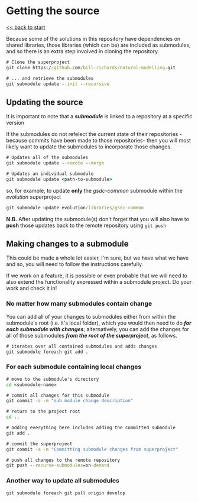 # Getting the source

[<< back to start](index.md)

Because some of the solutions in this repository have dependencies on shared libraries, those libraries (which can be) are included as submodules, and so there is an extra step involved in cloning the repository.

```cmd
# Clone the superproject
git clone https://github.com/bill-richards/natural-modelling.git

# ... and retrieve the submodules
git submodule update --init --recursive
```

## Updating the source

It is important to note that a _**submodule**_ is linked to a repository at a specific version

If the submodules do not refelect the current state of their repositories -because commits have been made to those repositories- then you will most likely want to update the submodules to incorporate those changes.

```cmd
# Updates all of the submodules 
git submodule update --remote --merge

# Updates an individual submodule 
git submodule update <path-to-submodule>
```

so, for example, to update **only** the _gsdc-common_ submodule within the _evolution_ superproject

```cmd
git submodule update evolution/libraries/gsdc-common
```

**N.B.** After updating the submodule(s) don't forget that you will also have to **push** those updates back to the remote repository using `git push`

## Making changes to a submodule

This could be made a whole lot easier, I'm sure, but we have what we have and so, you will need to follow the instructions carefully.

If we work on a feature, it is possible or even probable that we will need to also extend the functionality expressed within a submodule project. Do your work and check it in!

### No matter how many submodules contain change

You can add all of your changes to submodules either from within the submodule's root (i.e. it's local folder), which you would then need to do **_for each submodule with changes_**; alternatively, you can add the changes for all of those submodules **_from the root of the superproject_**, as follows.

```cmd
# iterates over all contained submodules and adds changes
git submodule foreach git add . 
```

### For each submodule containing local changes

```cmd
# move to the submodule's directory
cd <submodule-name>

# commit all changes for this submodule
git commit -a -m "sub module change description"

# return to the project root
cd ..

# adding everything here includes adding the committed submodule
git add .

# commit the superproject
git commit -a -m "Committing submodule changes from superproject"

# push all changes to the remote repository
git push --recurse-submodules=on-demand
```

### Another way to update  all submodules

```cmd
git submodule foreach git pull origin develop
```
